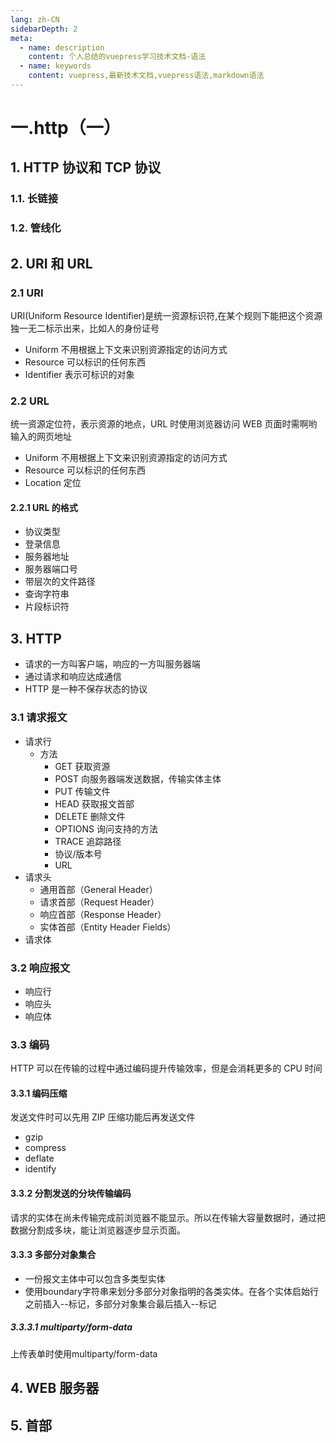 ```yaml
---
lang: zh-CN
sidebarDepth: 2
meta:
  - name: description
    content: 个人总结的vuepress学习技术文档-语法
  - name: keywords
    content: vuepress,最新技术文档,vuepress语法,markdown语法
---
```


# 一.http（一）

## 1. HTTP 协议和 TCP 协议

### 1.1. 长链接

### 1.2. 管线化

## 2. URI 和 URL

### 2.1 URI

URI(Uniform Resource Identifier)是统一资源标识符,在某个规则下能把这个资源独一无二标示出来，比如人的身份证号

- Uniform 不用根据上下文来识别资源指定的访问方式
- Resource 可以标识的任何东西
- Identifier 表示可标识的对象

### 2.2 URL

统一资源定位符，表示资源的地点，URL 时使用浏览器访问 WEB 页面时需啊哟输入的网页地址

- Uniform 不用根据上下文来识别资源指定的访问方式
- Resource 可以标识的任何东西
- Location 定位

#### 2.2.1 URL 的格式

- 协议类型
- 登录信息
- 服务器地址
- 服务器端口号
- 带层次的文件路径
- 查询字符串
- 片段标识符

## 3. HTTP

- 请求的一方叫客户端，响应的一方叫服务器端
- 通过请求和响应达成通信
- HTTP 是一种不保存状态的协议

### 3.1 请求报文

- 请求行
  - 方法
    - GET 获取资源
    - POST 向服务器端发送数据，传输实体主体
    - PUT 传输文件
    - HEAD 获取报文首部
    - DELETE 删除文件
    - OPTIONS 询问支持的方法
    - TRACE 追踪路径
    - 协议/版本号
    - URL
- 请求头
  - 通用首部（General Header）
  - 请求首部（Request Header）
  - 响应首部（Response Header）
  - 实体首部（Entity Header Fields）
- 请求体

### 3.2 响应报文

- 响应行
- 响应头
- 响应体

### 3.3 编码

HTTP 可以在传输的过程中通过编码提升传输效率，但是会消耗更多的 CPU 时间

#### 3.3.1 编码压缩

发送文件时可以先用 ZIP 压缩功能后再发送文件
- gzip
- compress
- deflate
- identify
#### 3.3.2 分割发送的分块传输编码
请求的实体在尚未传输完成前浏览器不能显示。所以在传输大容量数据时，通过把数据分割成多块，能让浏览器逐步显示页面。
#### 3.3.3 多部分对象集合
- 一份报文主体中可以包含多类型实体
- 使用boundary字符串来划分多部分对象指明的各类实体。在各个实体启始行之前插入--标记，多部分对象集合最后插入--标记
##### 3.3.3.1 multiparty/form-data
上传表单时使用multiparty/form-data
## 4. WEB 服务器

## 5. 首部

